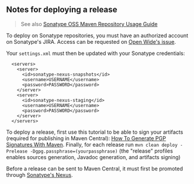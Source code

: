 ## Notes for deploying a release

> See also [Sonatype OSS Maven Repository Usage Guide](https://docs.sonatype.org/display/Repository/Sonatype+OSS+Maven+Repository+Usage+Guide)

To deploy on Sonatype repositories, you must have an authorized account on Sonatype's JIRA. Access can be requested on [Open Wide's issue](https://issues.sonatype.org/browse/OSSRH-7041).

Your `settings.xml` must then be updated with your Sonatype credentials:

```
  <servers>
    <server>
      <id>sonatype-nexus-snapshots</id>
      <username>USERNAME</username>
      <password>PASSWORD</password>
    </server>
    <server>
      <id>sonatype-nexus-staging</id>
      <username>USERNAME</username>
      <password>PASSWORD</password>
    </server>
  </servers>
```

To deploy a release, first use this tutorial to be able to sign your artifacts (required for publishing in Maven Central): [How To Generate PGP Signatures With Maven](https://docs.sonatype.org/display/Repository/How+To+Generate+PGP+Signatures+With+Maven). Finally, for each release run `mvn clean deploy -Prelease -Dgpg.passphrase=(yourpassphrase)` (the "release" profiles enables sources generation, Javadoc generation, and artifacts signing)

Before a release can be sent to Maven Central, it must first be promoted through [Sonatype's Nexus](https://oss.sonatype.org/).
